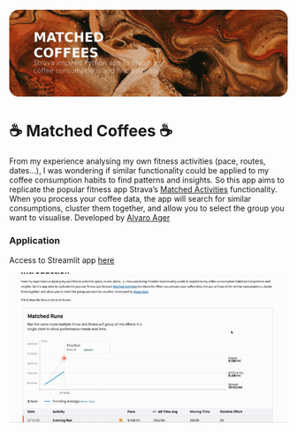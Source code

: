 ![Header](hero.png)

# ☕ Matched Coffees ☕
From my experience analysing my own fitness activities (pace, routes, dates...), I was wondering if similar functionality could be applied to my coffee consumption habits to find patterns and insights. So this app aims to replicate the popular fitness app Strava’s [Matched Activities](https://support.strava.com/hc/en-us/articles/216918597-Matched-Activities/) functionality. When you process your coffee data, the app will search for similar consumptions, cluster them together, and allow you to select the group you want to visualise. Developed by [Alvaro Ager](https://www.linkedin.com/in/alvaroager/)

### Application
Access to Streamlit app [here](https://matched-coffees.streamlit.app/)

![Header](demo.gif)
